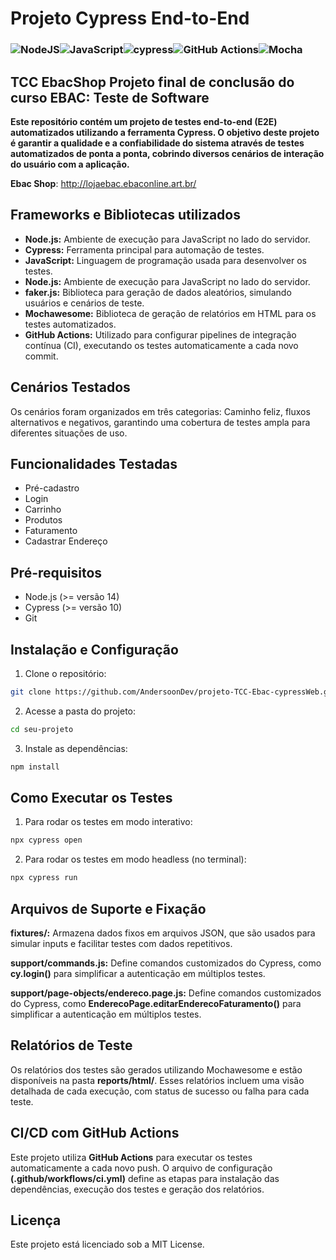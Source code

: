 # Projeto Cypress End-to-End
### ![NodeJS](https://img.shields.io/badge/node.js-6DA55F?style=for-the-badge&logo=node.js&logoColor=white)![JavaScript](https://img.shields.io/badge/javascript-%23323330.svg?style=for-the-badge&logo=javascript&logoColor=%23F7DF1E)![cypress](https://img.shields.io/badge/-cypress-%23E5E5E5?style=for-the-badge&logo=cypress&logoColor=058a5e)![GitHub Actions](https://img.shields.io/badge/github%20actions-%232671E5.svg?style=for-the-badge&logo=githubactions&logoColor=white)![Mocha](https://img.shields.io/badge/-mocha-%238D6748?style=for-the-badge&logo=mocha&logoColor=white)

## TCC EbacShop Projeto final de conclusão do curso EBAC: Teste de Software

**Este repositório contém um projeto de testes end-to-end (E2E) automatizados utilizando a ferramenta Cypress. O objetivo deste projeto é garantir a qualidade e a confiabilidade do sistema através de testes automatizados de ponta a ponta, cobrindo diversos cenários de interação do usuário com a aplicação.**

**Ebac Shop**: http://lojaebac.ebaconline.art.br/

## Frameworks e Bibliotecas utilizados
- **Node.js:** Ambiente de execução para JavaScript no lado do servidor.
- **Cypress:** Ferramenta principal para automação de testes.
- **JavaScript:** Linguagem de programação usada para desenvolver os testes.
- **Node.js:** Ambiente de execução para JavaScript no lado do servidor.
- **faker.js:** Biblioteca para geração de dados aleatórios, simulando usuários e cenários de teste.
- **Mochawesome:** Biblioteca de geração de relatórios em HTML para os testes automatizados.
- **GitHub Actions:** Utilizado para configurar pipelines de integração contínua (CI), executando os testes automaticamente a cada novo commit.

## Cenários Testados
Os cenários foram organizados em três categorias: Caminho feliz, fluxos alternativos e negativos, garantindo uma cobertura de testes ampla para diferentes situações de uso.

## Funcionalidades Testadas
- Pré-cadastro
- Login
- Carrinho
- Produtos
- Faturamento
- Cadastrar Endereço

## Pré-requisitos
- Node.js (>= versão 14)
- Cypress (>= versão 10)
- Git

## Instalação e Configuração
1. Clone o repositório:
``` bash
git clone https://github.com/AndersoonDev/projeto-TCC-Ebac-cypressWeb.git
```
2. Acesse a pasta do projeto:
``` bash
cd seu-projeto
```
3. Instale as dependências:
``` bash
npm install
```
## Como Executar os Testes
1. Para rodar os testes em modo interativo:
``` bash
npx cypress open
```
2. Para rodar os testes em modo headless (no terminal):
``` bash
npx cypress run
```

## Arquivos de Suporte e Fixação
**fixtures/:** Armazena dados fixos em arquivos JSON, que são usados para simular inputs e facilitar testes com dados repetitivos.

**support/commands.js:** Define comandos customizados do Cypress, como **cy.login()** para simplificar a autenticação em múltiplos testes.

**support/page-objects/endereco.page.js:** Define comandos customizados do Cypress, como **EnderecoPage.editarEnderecoFaturamento()** para simplificar a autenticação em múltiplos testes.

## Relatórios de Teste
Os relatórios dos testes são gerados utilizando Mochawesome e estão disponíveis na pasta **reports/html/**. Esses relatórios incluem uma visão detalhada de cada execução, com status de sucesso ou falha para cada teste.

## CI/CD com GitHub Actions
Este projeto utiliza **GitHub Actions** para executar os testes automaticamente a cada novo push. O arquivo de configuração **(.github/workflows/ci.yml)** define as etapas para instalação das dependências, execução dos testes e geração dos relatórios.

## Licença
Este projeto está licenciado sob a MIT License.